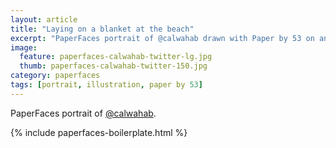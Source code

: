 ```yaml
---
layout: article
title: "Laying on a blanket at the beach"
excerpt: "PaperFaces portrait of @calwahab drawn with Paper by 53 on an iPad."
image: 
  feature: paperfaces-calwahab-twitter-lg.jpg
  thumb: paperfaces-calwahab-twitter-150.jpg
category: paperfaces
tags: [portrait, illustration, paper by 53]
---
```


PaperFaces portrait of [@calwahab](http://twitter.com/calwahab).

{% include paperfaces-boilerplate.html %}